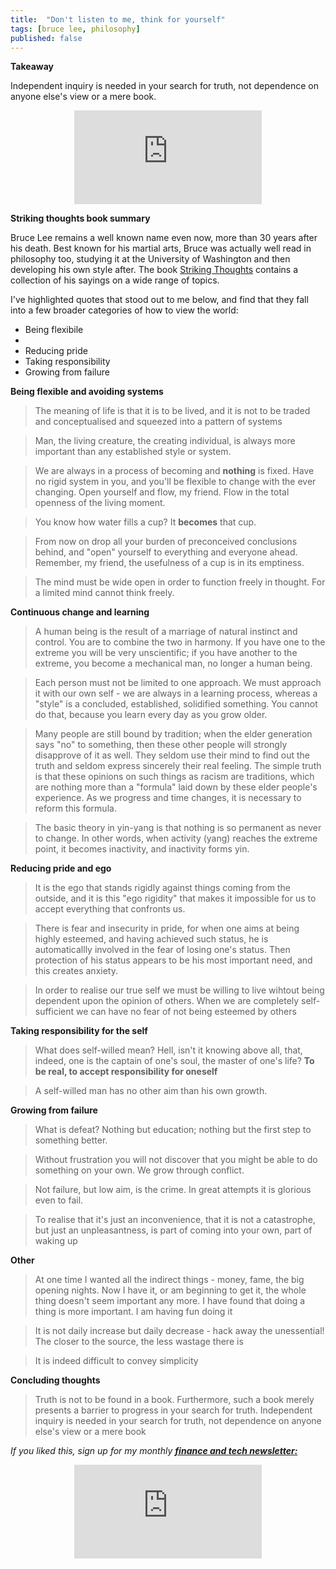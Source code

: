 ```yaml
---
title:  "Don't listen to me, think for yourself"  
tags: [bruce lee, philosophy]
published: false
---
```


<style>
      .iframe-container {
        overflow: hidden;        
        padding-top: 50%; <!-- Calculated from the aspect ration of the content (in case of 16:9 it is 9/16= 0.5625) -->
        position: relative;
      }
      .iframe-container iframe { 
         border: 0;
         height: 100%; <!-- Finally, width and height are set to 100% so the iframe takes up 100% of the containers space. -->
         left: 0;
         position: absolute;
         top: 0;
         width: 100%;
         display: block;
         margin: 0 auto; <!-- center image -->
      }
      <!-- 4x3 Aspect Ratio -->
      .iframe-container-4x3 {
        padding-top: 75%;
      }
</style> 

**Takeaway**

Independent inquiry is needed in your search for truth, not dependence on anyone else's view or a mere book.

<div class="iframe-container-4x3">
  <p align="center"><iframe src="https://avoidboringpeople.substack.com/embed" frameborder="0" scrolling="no"> </iframe></p>
</div>

**Striking thoughts book summary**

Bruce Lee remains a well known name even now, more than 30 years after his death. Best known for his martial arts, Bruce was actually well read in philosophy too, studying it at the University of Washington and then developing his own style after. The book [Striking Thoughts](https://www.amazon.com/Bruce-Lee-Striking-Thoughts-Library/dp/0804834717 "Striking") contains a collection of his sayings on a wide range of topics. 

I've highlighted quotes that stood out to me below, and find that they fall into a few broader categories of how to view the world: 

  - Being flexibile
  - 
  - Reducing pride
  - Taking responsibility
  - Growing from failure
  
  
**Being flexible and avoiding systems**

> The meaning of life is that it is to be lived, and it is not to be traded and conceptualised and squeezed into a pattern of systems

> Man, the living creature, the creating individual, is always more important than any established style or system.

> We are always in a process of becoming and **nothing** is fixed. Have no rigid system in you, and you'll be flexible to change with the ever changing. Open yourself and flow, my friend. Flow in the total openness of the living moment.

> You know how water fills a cup? It **becomes** that cup.



> From now on drop all your burden of preconceived conclusions behind, and "open" yourself to everything and everyone ahead. Remember, my friend, the usefulness of a cup is in its emptiness.

> The mind must be wide open in order to function freely in thought. For a limited mind cannot think freely.



**Continuous change and learning**

> A human being is the result of a marriage of natural instinct and control. You are to combine the two in harmony. If you have one to the extreme you will be very unscientific; if you have another to the extreme, you become a mechanical man, no longer a human being. 

> Each person must not be limited to one approach. We must approach it with our own self - we are always in a learning process, whereas a "style" is a concluded, established, solidified something. You cannot do that, because you learn every day as you grow older.

> Many people are still bound by tradition; when the elder generation says "no" to something, then these other people will strongly disapprove of it as well. They seldom use their mind to find out the truth and seldom express sincerely their real feeling. The simple truth is that these opinions on such things as racism are traditions, which are nothing more than a "formula" laid down by these elder people's experience. As we progress and time changes, it is necessary to reform this formula.

> The basic theory in yin-yang is that nothing is so permanent as never to change. In other words, when activity (yang) reaches the extreme point, it becomes inactivity, and inactivity forms yin.

**Reducing pride and ego**

> It is the ego that stands rigidly against things coming from the outside, and it is this "ego rigidity" that makes it impossible for us to accept everything that confronts us.

> There is fear and insecurity in pride, for when one aims at being highly esteemed, and having achieved such status, he is automaticallly involved in the fear of losing one's status. Then protection of his status appears to be his most important need, and this creates anxiety.

> In order to realise our true self we must be willing to live wihtout being dependent upon the opinion of others. When we are completely self-sufficient we can have no fear of not being esteemed by others

**Taking responsibility for the self**

> What does self-willed mean? Hell, isn't it knowing above all, that, indeed, one is the captain of one's soul, the master of one's life? **To be real, to accept responsibility for oneself**

> A self-willed man has no other aim than his own growth. 

**Growing from failure**

> What is defeat? Nothing but education; nothing but the first step to something better.

> Without frustration you will not discover that you might be able to do something on your own. We grow through conflict.

> Not failure, but low aim, is the crime. In great attempts it is glorious even to fail.

> To realise that it's just an inconvenience, that it is not a catastrophe, but just an unpleasantness, is part of coming into your own, part of waking up


**Other**

> At one time I wanted all the indirect things - money, fame, the big opening nights. Now I have it, or am beginning to get it, the whole thing doesn't seem important any more. I have found that doing a thing is more important. I am having fun doing it

> It is not daily increase but daily decrease - hack away the unessential! The closer to the source, the less wastage there is

> It is indeed difficult to convey simplicity

**Concluding thoughts**





> Truth is not to be found in a book. Furthermore, such a book merely presents a barrier to progress in your search for truth. Independent inquiry is needed in your search for truth, not dependence on anyone else's view or a mere book



*If you liked this, sign up for my monthly* ***[finance and tech newsletter:](https://avoidboringpeople.substack.com/ "ABP")***

<div class="iframe-container-4x3">
  <p align="center"><iframe src="https://avoidboringpeople.substack.com/embed" frameborder="0" scrolling="no"> </iframe></p>
</div>
